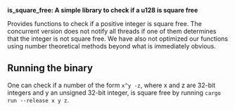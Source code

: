 **is_square_free: A simple library to check if a u128 is square free** 

Provides functions to check if a positive integer is square free. 
The concurrent version does not notify all threads if one of them determines that the integer is not square free. We have also not optimized our functions 
using number theoretical methods beyond what is immediately obvious. 

## Running the binary 
One can check if a number of the form `x^y -z`, where x and z are 32-bit integers and y an unsigned 32-bit integer, is square free by running `cargo run --release x y z`. 


